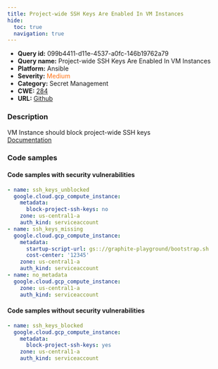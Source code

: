 ```yaml
---
title: Project-wide SSH Keys Are Enabled In VM Instances
hide:
  toc: true
  navigation: true
---
```


<style>
  .highlight .hll {
    background-color: #ff171742;
  }
  .md-content {
    max-width: 1100px;
    margin: 0 auto;
  }
</style>

-   **Query id:** 099b4411-d11e-4537-a0fc-146b19762a79
-   **Query name:** Project-wide SSH Keys Are Enabled In VM Instances
-   **Platform:** Ansible
-   **Severity:** <span style="color:#ff7213">Medium</span>
-   **Category:** Secret Management
-   **CWE:** <a href="https://cwe.mitre.org/data/definitions/284.html" onclick="newWindowOpenerSafe(event, 'https://cwe.mitre.org/data/definitions/284.html')">284</a>
-   **URL:** [Github](https://github.com/Checkmarx/kics/tree/master/assets/queries/ansible/gcp/project_wide_ssh_keys_are_enabled_in_vm_instances)

### Description
VM Instance should block project-wide SSH keys<br>
[Documentation](https://docs.ansible.com/ansible/latest/collections/google/cloud/gcp_compute_instance_module.html)

### Code samples
#### Code samples with security vulnerabilities
```yaml title="Positive test num. 1 - yaml file" hl_lines="9 4 15"
- name: ssh_keys_unblocked
  google.cloud.gcp_compute_instance:
    metadata:
      block-project-ssh-keys: no
    zone: us-central1-a
    auth_kind: serviceaccount
- name: ssh_keys_missing
  google.cloud.gcp_compute_instance:
    metadata:
      startup-script-url: gs:://graphite-playground/bootstrap.sh
      cost-center: '12345'
    zone: us-central1-a
    auth_kind: serviceaccount
- name: no_metadata
  google.cloud.gcp_compute_instance:
    zone: us-central1-a
    auth_kind: serviceaccount

```


#### Code samples without security vulnerabilities
```yaml title="Negative test num. 1 - yaml file"
- name: ssh_keys_blocked
  google.cloud.gcp_compute_instance:
    metadata:
      block-project-ssh-keys: yes
    zone: us-central1-a
    auth_kind: serviceaccount

```
